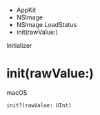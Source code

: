 

- AppKit
- NSImage
- NSImage.LoadStatus
-  init(rawValue:) 

Initializer

# init(rawValue:)

macOS

``` source
init?(rawValue: UInt)
```

